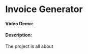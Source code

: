 # Invoice Generator
#### Video Demo: <URL HERE>
#### Description:
The project is all about 

<!-- what project is -->

<!-- explain files i wrote for hte project contains and does -->
